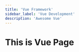 ```yaml
---
title: 'Vue Framework'
sidebar_label: 'Vue Development'
description: 'Awesome Vue'
---
```


# This is Vue Page